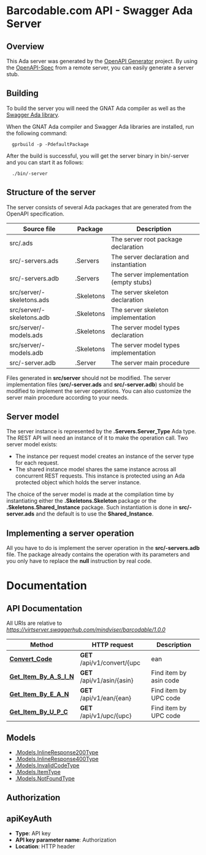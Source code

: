 # Barcodable.com API - Swagger Ada Server

## Overview

This Ada server was generated by the [OpenAPI Generator](https://openapi-generator.tech) project.
By using the [OpenAPI-Spec](https://github.com/OAI/OpenAPI-Specification) from a remote server,
you can easily generate a server stub.

## Building

To build the server you will need the GNAT Ada compiler as well as
the [Swagger Ada library](https://github.com/stcarrez/swagger-ada).

When the GNAT Ada compiler and Swagger Ada libraries are installed,
run the following command:

```
  gprbuild -p -PdefaultPackage
```

After the build is successful, you will get the server binary
in bin/-server and you can start it as follows:
```
  ./bin/-server
```

## Structure of the server

The server consists of several Ada packages that are generated from
the OpenAPI specification.

Source file | Package | Description
------------ | ------------- | -------------
src/.ads||The server root package declaration
src/-servers.ads|.Servers|The server declaration and instantiation
src/-servers.adb|.Servers|The server implementation (empty stubs)
src/server/-skeletons.ads|.Skeletons|The server skeleton declaration
src/server/-skeletons.adb|.Skeletons|The server skeleton implementation
src/server/-models.ads|.Skeletons|The server model types declaration
src/server/-models.adb|.Skeletons|The server model types implementation
src/-server.adb|.Server|The server main procedure

Files generated in **src/server** should not be modified.  The server implementation
files (**src/-server.ads** and **src/-server.adb**) should
be modified to implement the server operations.  You can also customize the server
main procedure according to your needs.

## Server model

The server instance is represented by the **.Servers.Server_Type** Ada type.
The REST API will need an instance of it to make the operation call.  Two server model
exists:

* The instance per request model creates an instance of the server type for each request.
* The shared instance model shares the same instance across all concurrent REST requests.  This instance is protected using an Ada protected object which holds the server instance.

The choice of the server model is made at the compilation time by instantiating either
the **.Skeletons.Skeleton** package or the **.Skeletons.Shared_Instance**
package.  Such instantiation is done in **src/-server.ads** and the default
is to use the **Shared_Instance**.

## Implementing a server operation

All you have to do is implement the server operation in the **src/-servers.adb** file.
The package already contains the operation with its parameters and you only have to replace
the **null** instruction by real code.

# Documentation

## API Documentation

All URIs are relative to *https://virtserver.swaggerhub.com/mindviser/barcodable/1.0.0*

Method | HTTP request | Description
------------- | ------------- | -------------
[**Convert_Code**](ProductConversionApi.md#Convert_Code) | **GET** /api/v1/convert/{upc | ean | asin} | Convert between UPC, EAN, and ASIN product codes.
[**Get_Item_By_A_S_I_N**](ProductLookupApi.md#Get_Item_By_A_S_I_N) | **GET** /api/v1/asin/{asin} | Find item by asin code
[**Get_Item_By_E_A_N**](ProductLookupApi.md#Get_Item_By_E_A_N) | **GET** /api/v1/ean/{ean} | Find item by UPC code
[**Get_Item_By_U_P_C**](ProductLookupApi.md#Get_Item_By_U_P_C) | **GET** /api/v1/upc/{upc} | Find item by UPC code


## Models
 - [.Models.InlineResponse200Type](InlineResponse200Type.md)
 - [.Models.InlineResponse400Type](InlineResponse400Type.md)
 - [.Models.InvalidCodeType](InvalidCodeType.md)
 - [.Models.ItemType](ItemType.md)
 - [.Models.NotFoundType](NotFoundType.md)


## Authorization

## apiKeyAuth

- **Type**: API key
- **API key parameter name**: Authorization
- **Location**: HTTP header


